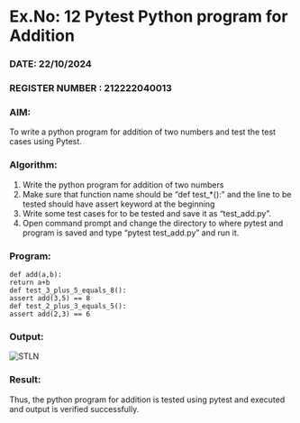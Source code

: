 # Ex.No: 12 Pytest Python program for Addition

### DATE: 22/10/2024                                                                          
### REGISTER NUMBER :  212222040013
### AIM: 
To write a python program for addition of two numbers and test the test cases using
Pytest.

### Algorithm:
1. Write the python program for addition of two numbers
2. Make sure that function name should be “def test_*():” and the line to be tested should have assert keyword at the beginning
3. Write some test cases for to be tested and save it as “test_add.py”.
4. Open command prompt and change the directory to where pytest and program is saved and type “pytest test_add.py” and run it.

### Program:
```
def add(a,b): 
return a+b 
def test_3_plus_5_equals_8(): 
assert add(3,5) == 8 
def test_2_plus_3_equals_5(): 
assert add(2,3) == 6
```

### Output:
![STLN](https://github.com/user-attachments/assets/d0106d73-6fde-4b40-af9f-b7150ef8b7b7)

### Result:
Thus, the python program for addition is tested using pytest and executed and output is verified successfully.
